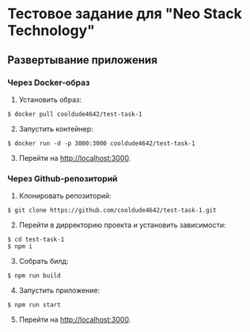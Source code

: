 # Тестовое задание для "Neo Stack Technology"

## Развертывание приложения

### Через Docker-образ

1. Установить образ:

```console
$ docker pull cooldude4642/test-task-1
```

2. Запустить контейнер:

```console
$ docker run -d -p 3000:3000 cooldude4642/test-task-1
```

3. Перейти на [http://localhost:3000](http://localhost:3000).

### Через Github-репозиторий

1. Клонировать репозиторий:

```console
$ git clone https://github.com/cooldude4642/test-task-1.git
```

2. Перейти в дирректорию проекта и установить зависимости:

```console
$ cd test-task-1
$ npm i
```

3. Собрать билд:

```console
$ npm run build
```

4. Запустить приложение:

```console
$ npm run start
```

5. Перейти на [http://localhost:3000](http://localhost:3000).
